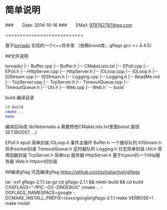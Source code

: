 简单说明
====================
###　　Date: 2014-10-16
###　　EMail: 979762787@qq.com

===========================

基于[tornado](https://github.com/tornadoweb/tornado) 实现的一个c++异步库
（依赖boost库，gflags gcc >= 4.4.5）

##文件说明

tornado/
|-- Buffer.cpp
|-- Buffer.h
|-- CMakeLists.txt
|-- EPoll.cpp
|-- EPoll.h
|-- HttpServer.cpp
|-- HttpServer.h
|-- IOLoop.cpp
|-- IOLoop.h
|-- IOStream.cpp
|-- IOStream.h
|-- Logging.cpp
|-- Logging.h
|-- ReadMe.md
|-- TcpServer.cpp
|-- TcpServer.h
|-- TimeoutQueue.cpp
|-- TimeoutQueue.h
|-- Util.h
|-- Web.cpp
|-- Web.h
`-- build


build 编译目录
```Bash
cd build
cmake ..
make
```
编译后lib库  lib/libtornado.a
需要修改CMakeLists.txt里面boost 路径 SET(BOOST ...) 


EPoll.h   epoll 简单封装
IOLoop.h  事件主循环
Buffer.h  一个缓存队列
IOStream.h  异步socket封装
TimeoutQueue.h  定时器队列
Logging.h       日志简单封装
Util.h          常用函数封装
TcpServer.h      简单tcp 服务器
HttpServer.h     基于tcpsvr的一个http服务器
Web.h            httpsvr的封装


##编译gflag
可选编译gflag
https://github.com/schuhschuh/gflags

tar -xvf gflags-2.1.1.tar.gz
cd gflags-2.1.1 && mkdir build && cd build
CXXFLAGS="-fPIC -O3 -DNDEBUG"  cmake .. -DGFLAGS_NAMESPACE=google  -DCMAKE_INSTALL_PREFIX=/xxxx/google/gflags-2.1.1 
make VERBOSE=1
make install
